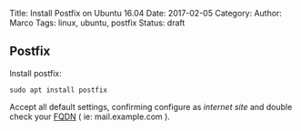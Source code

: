 Title: Install Postfix on Ubuntu 16.04
Date: 2017-02-05
Category:
Author: Marco
Tags: linux, ubuntu, postfix
Status: draft

Postfix
-------

Install postfix:

`sudo apt install postfix`

Accept all default settings, confirming configure as _internet site_ and double check your [FQDN](https://en.wikipedia.org/wiki/Fully_qualified_domain_name) ( ie: mail.example.com ).
